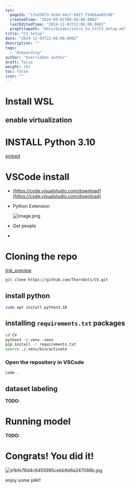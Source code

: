 ```yaml
---
sys:
  pageId: "17ed3673-5e94-44cf-b817-f54bbaa03c06"
  createdTime: "2024-09-01T00:08:00.000Z"
  lastEditedTime: "2024-11-03T22:06:00.000Z"
  propFilepath: "docs/Guides/intro_to_CV/CV_Setup.md"
title: "CV_Setup"
date: "2024-11-03T22:06:00.000Z"
description: ""
tags:
  - "Onboarding"
author: "Overridden author"
draft: false
weight: 161
toc: false
icon: ""
---
```


# Install WSL

## enable virtualization

# INSTALL Python 3.10

[embed](https://www.rose-hulman.edu/class/csse/csse132/2425a/labs/prelab1-wsl2.html)

# VSCode install

- [https://code.visualstudio.com/download](https://code.visualstudio.com/download)
- Python Extension

	![image.png](https://prod-files-secure.s3.us-west-2.amazonaws.com/d518164a-d88e-44d1-a4ee-3adb3bd8bce0/d82b6650-a5e4-4d3c-b8c9-93d817dae00e/image.png?X-Amz-Algorithm=AWS4-HMAC-SHA256&X-Amz-Content-Sha256=UNSIGNED-PAYLOAD&X-Amz-Credential=ASIAZI2LB466XPVROHCB%2F20250217%2Fus-west-2%2Fs3%2Faws4_request&X-Amz-Date=20250217T121427Z&X-Amz-Expires=3600&X-Amz-Security-Token=IQoJb3JpZ2luX2VjEEwaCXVzLXdlc3QtMiJHMEUCIQD1wZ7iAYoSxSs3nMow3rCIarzFGKOb9Y7yYvcbUwZslQIgKfg0Udels05%2F95t1tsbJHID8mQK2hpbVHPLLs8pOxO4q%2FwMIdRAAGgw2Mzc0MjMxODM4MDUiDMQD8k5sM2CYHj8O0CrcA3kdsEiWItDBfbfnWemzm%2BLAWvLZG2GMS%2BLguGIxn%2F0X1ERjlIaQS9z3ru8BCNouovOrhPwiQtFbDsZzNFwxBO2w%2B%2Fa1IXO%2FHOEplN1BtvKSkkEf3UbW0BCadYtMt5j0ZJrplKvGEisZWsLE05ynRt11lRTdnj%2BbXTyy%2FxPg%2BVLt3GNPlP2c32%2FatTGy%2FHDRyjXQeKMLlcHCN7aVBnqN5MgvBFOTnlD3sN5gA1myCEymjt8w%2BTqyQHYc1yRzPic9hZ%2F2vGEMKYAVVm3VL9PRZ5W9v%2B1DKBcf8%2FvNzRi5BMJdO%2BJuYflnMkB2%2FKifMZoMAs1RIFR2x1uNtA86TKik7ZZVHw3cUHq8gEsoCt1TqROYgUx74DEqRS0%2B%2BZrEZxelK0ltSbW7D%2B0ZaNRxhGW%2Bsy08zf2P2NlwDS5VWFTyAMkZRQCPtEVvAepE%2BSGbZ4qgcDxPjG0D6cJwZchA9R2iJqE9q%2FgQfVIF3zjd0o4rqSEK%2FmbzF5HkEnoW5V0BllZ54m6W5XSfIysLKbWbbO32%2F%2F6J9TVyeeb8XnsJ9yovGs4ysk0tls9g4JCsXFth8%2F8WHFbG9Wc3QI97LxatZGgXLtBy1nADhrdOVQpCaFl5vrxWvUKHN%2FYFvSoK%2BZC%2BMOu%2BzL0GOqUBCczieLV%2FEIf0Mq2NaGfw6eq6QTjOOucpv7X9fFgwr39ocFD8fZfmN9kDWPBYhLkGXDujBIxgWhyl7AIDpzRxH4JWlUNbK7A%2FOHR%2B2syrb1UXCSuC7m9yhEiqxfnMLUi5DO9TfWZkGovVRiysOJgA6%2Fz%2BhPy92j%2BqTMRHCZG1q7lo8hmF%2FE0EaUM0YEm%2B7LB1v5A6mMGFA5C8f3c2BlS6FSYahApF&X-Amz-Signature=c1d16a14b88612e5bc7ba7e790ba59ab240ad06c73eb4ecae4b02a9764a5b25d&X-Amz-SignedHeaders=host&x-id=GetObject)
- Get people
- 

# Cloning the repo

[link_preview](https://github.com/Thornbots/CV/)

```bash
git clone https://github.com/Thornbots/CV.git
```

## install python

```bash
sudo apt install python3.10
```

## installing `requirements.txt` packages

```bash
cd CV
python3 -m venv .venv
pip install -r requirements.txt
source ./.venv/bin/activate
```

### Open the repository in VSCode

```bash
code .
```

## dataset labeling  

**TODO:**

# Running model

**TODO:**

# Congrats! You did it!

![e1bfe78d4c6455985cebb9d6a247088b.jpg](https://prod-files-secure.s3.us-west-2.amazonaws.com/d518164a-d88e-44d1-a4ee-3adb3bd8bce0/7d1ce04e-65d6-40c8-814d-754280e9515a/e1bfe78d4c6455985cebb9d6a247088b.jpg?X-Amz-Algorithm=AWS4-HMAC-SHA256&X-Amz-Content-Sha256=UNSIGNED-PAYLOAD&X-Amz-Credential=ASIAZI2LB46667562GHG%2F20250217%2Fus-west-2%2Fs3%2Faws4_request&X-Amz-Date=20250217T121427Z&X-Amz-Expires=3600&X-Amz-Security-Token=IQoJb3JpZ2luX2VjEEwaCXVzLXdlc3QtMiJHMEUCIDKj0NrAVmA%2Bje%2Bg2atG7KmtFqnFsAfIez%2F2MXG%2Fq8icAiEA1DevHHGKuw2l6S%2BLDhczKz9kXlUremmvksibBDjvHN0q%2FwMIdRAAGgw2Mzc0MjMxODM4MDUiDB6Zgt%2Ff9Pf8KmfmXSrcA0JXNDcDafCJjTLYMi9ZRPFUdcehedC%2BZFAfjfnXWxAzt7rX5RetMTND9Rroh7vHOc8TTCgj6kq%2BNOYXgvxf%2F0IHrqzd9bvneHS8WbU3sa7DbVc6kB39scMBH6wI7YzieHw4qN3Pn4MGOpVLvS9Tm7hdlRDkDXUXgXSMcdEstoAQxfnou2O3f3t1aUHY4LxTK39eYPvL3y721%2BfUfzI2iU2pqqzQ7SFoqAcutKYpxjr1jk11gAN5UymqKeflMUaqa03u8g3EXdmAi5BALxYZKghCQkuw78krVk4RCDU8J4w1PAA88DSbfMjuXCDrS%2B%2FCX1X5xY2IQZBn8A4RsNvA6Jek%2Br21HecYt5VT6gK%2FJViioCbnbIfFofK3KztjmCnvvej0jp81SVzvA5RknfgH5eh%2F%2B%2BS%2ByYL2OgIDFfKEMfx%2BGOsYG%2BBDqQxpNlYYO8YfPy6zVKHBSn%2B6FBYK%2BeMmDDXSwDELYr7dNK5yS7RDPXofQf31ImMetfFg%2FIHCQTC3RJrBc%2BsEY37xIHT%2F6xPoXpmoBk4NvAnvqk%2BHLUk8Osj1X8n04gD8W7OKblj7FGKkS6JB21L6pja0M5Ebg7UbD3V0DnXZQnUhKCX2XLnD5wXBCnwrc50b%2BcU%2FddklMIi%2BzL0GOqUBSey0cisZQRdHxJs1blQ68vEfG53G8RI9k9m3H95Tt9U9teVI28u0j6p6LMt%2BBJp35MN7Dsp8z5fluHLBt4CwX0dRUCy6z%2ByqM6DDvUoVU8jWywvqe40Sa14Dqiia8Szp%2F5SQjHDrHwDrUtcbkcEr3ubywzNGG7NpTISA3o44HpUFlBQ5MwCHtL5EIr4U7Ae1p0IlLQL4vRZFxXZNt2vSrvuDXCSg&X-Amz-Signature=bfdc265f75e2206c3ecbfb2df8f8752222df4f50461f32f8045cbcbca2a5fecd&X-Amz-SignedHeaders=host&x-id=GetObject)

enjoy some pilk!!
